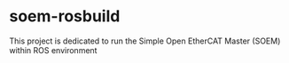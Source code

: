 soem-rosbuild
=============

This project is dedicated to run the Simple Open EtherCAT Master (SOEM) within ROS environment 
